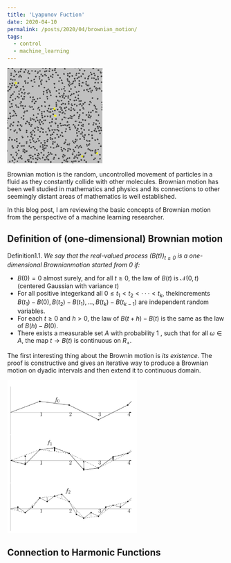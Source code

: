 ```yaml
---
title: 'Lyapunov Fuction'
date: 2020-04-10
permalink: /posts/2020/04/brownian_motion/
tags:
  - control
  - machine_learning
---
```



<img src="/images/Brownian_motion.gif">

Brownian motion is the random, uncontrolled movement of particles in a fluid as they constantly collide with other molecules. Brownian motion has been well studied in mathematics and physics and its connections to other seemingly distant areas of mathematics is well established.

In this blog post, I am reviewing the basic concepts of Brownian motion from the perspective of a machine learning researcher.

## Definition of (one-dimensional) Brownian motion

Definition1.1. _We say that the real-valued process $(B(t))_{t≥0}$ is a one-dimensional Brownianmotion started from $0$ if:_
* $B(0) = 0$ almost  surely,  and  for  all $t≥0$,  the  law  of $B(t)$ is $\mathcal{N}(0,t)$ (centered Gaussian with variance $t$)
* For  all  positive  integerkand  all $0≤t_1< t_2<···< t_k$,  thekincrements $B(t_1)−B(0),B(t_2)−B(t_1),...,B(t_k)−B(t_{k−1})$ are independent random variables.
* For each $t≥0$ and $h >0$, the law of $B(t+h)−B(t)$ is the same as the law of $B(h)−B(0)$.
* There  exists  a  measurable  set $A$ with  probability $1$ , such that for all $\omega\in A$, the map $t\to B(t)$ is continuous on $R_+$.

The first interesting thing about the Brownin motion is _its existence_. The proof is constructive and gives an iterative way to produce a Brownian motion on dyadic intervals and then extend it to continuous domain.

<img src="/images/bm_iterative_construction.png" alt="iterative_construction" width="300">

## Connection to Harmonic Functions

